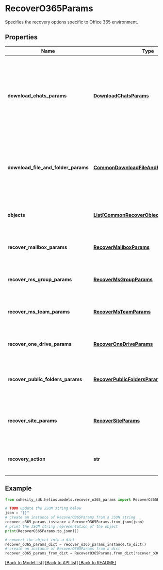 # RecoverO365Params

Specifies the recovery options specific to Office 365 environment.

## Properties

Name | Type | Description | Notes
------------ | ------------- | ------------- | -------------
**download_chats_params** | [**DownloadChatsParams**](DownloadChatsParams.md) | Specifies the download chats specific parameters for downloading posts for a team/channel or downloading private chats for a user. | [optional] 
**download_file_and_folder_params** | [**CommonDownloadFileAndFolderParams**](CommonDownloadFileAndFolderParams.md) | Specifies the recovery information to download files and folders. For instance, downloading mailbox items as PST. | [optional] 
**objects** | [**List[CommonRecoverObjectSnapshotParams]**](CommonRecoverObjectSnapshotParams.md) | Specifies the list of recover Object parameters. | [optional] 
**recover_mailbox_params** | [**RecoverMailboxParams**](RecoverMailboxParams.md) | Specifies the parameters to recover Office 365 Mailbox. | [optional] 
**recover_ms_group_params** | [**RecoverMsGroupParams**](RecoverMsGroupParams.md) | Specifies the parameters to recover Microsoft 365 Group. | [optional] 
**recover_ms_team_params** | [**RecoverMsTeamParams**](RecoverMsTeamParams.md) | Specifies the parameters to recover Microsoft 365 Teams. | [optional] 
**recover_one_drive_params** | [**RecoverOneDriveParams**](RecoverOneDriveParams.md) | Specifies the parameters to recover Office 365 One Drive. | [optional] 
**recover_public_folders_params** | [**RecoverPublicFoldersParams**](RecoverPublicFoldersParams.md) | Specifies the parameters to recover Office 365 Public Folders. | [optional] 
**recover_site_params** | [**RecoverSiteParams**](RecoverSiteParams.md) | Specifies the parameters to recover Microsoft Office 365 Sharepoint Site. | [optional] 
**recovery_action** | **str** | Specifies the type of recovery action to be performed. | 

## Example

```python
from cohesity_sdk.helios.models.recover_o365_params import RecoverO365Params

# TODO update the JSON string below
json = "{}"
# create an instance of RecoverO365Params from a JSON string
recover_o365_params_instance = RecoverO365Params.from_json(json)
# print the JSON string representation of the object
print(RecoverO365Params.to_json())

# convert the object into a dict
recover_o365_params_dict = recover_o365_params_instance.to_dict()
# create an instance of RecoverO365Params from a dict
recover_o365_params_from_dict = RecoverO365Params.from_dict(recover_o365_params_dict)
```
[[Back to Model list]](../README.md#documentation-for-models) [[Back to API list]](../README.md#documentation-for-api-endpoints) [[Back to README]](../README.md)



